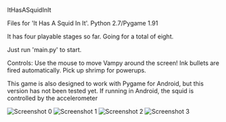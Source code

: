 ItHasASquidInIt

Files for 'It Has A Squid In It'. Python 2.7/Pygame 1.91

It has four playable stages so far. Going for a total of eight.

Just run 'main.py' to start.

Controls: Use the mouse to move Vampy around the screen! Ink bullets are fired automatically. Pick up shrimp for powerups.

This game is also designed to work with Pygame for Android, but this version has not been tested yet. If running in Android, the squid is controlled by the accelerometer

![Screenshot 0](http://i.imgur.com/hwd3XD9.png)
![Screenshot 1](http://i.imgur.com/FXJCkro.png)
![Screenshot 2](http://i.imgur.com/RUC0Z20.png)
![Screenshot 3](http://i.imgur.com/ctmRwEZ.png)



